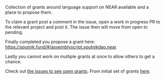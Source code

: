 Collection of grants around language support on NEAR available and a place to propose them.

To claim a grant post a comment in the issue, open a work in progress PR to the relevant project and post it.  The issue then will move from open to pending.

Finally completed you propose a grant here: https://sputnik.fund/#/assemblyscript.sputnikdao.near.

Lastly you cannot work on multiple grants at once to allow others to get a chance.


Check out [the issues to see open grants](https://github.com/near/grants/issues?q=is%3Aopen+is%3Aissue+label%3A%22Open+Grant%22).
From initial set of grants [here](https://gov.near.org/t/assemblyscript-grant-q1-2021/697).
